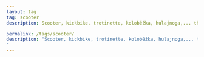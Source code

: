 ```yaml
---
layout: tag
tag: scooter
description: Scooter, kickbike, trotinette, koloběžka, hulajnoga,... these are names in different languages for a vehicle that I've ridden so much. I participated in competitions, such as <a href=https://ceskykolobeh.cz/kolobezkove-souteze/>Rollo liga</a> in the Czech Republic, which is the oldest scooter competition in the world. But apart from competing, I used a scooter for covering large distances with the backpack on my back and these has been some of my greatest adventures so far. Posts in this category are about my scooter adventures and everything related.

permalink: /tags/scooter/
description: "Scooter, kickbike, trotinette, koloběžka, hulajnoga,... these are names in different languages for a vehicle that I've ridden so much. I participated in competitions, such as <a href=https://ceskykolobeh.cz/kolobezkove-souteze/>Rollo liga</a> in the Czech Republic, which is the oldest scooter competition in the world. But apart from competing, I used a scooter for covering large distances with the backpack on my back and these has been some of my greatest adventures so far. Posts in this category are about my scooter adventures and everything related.
"
---
```

